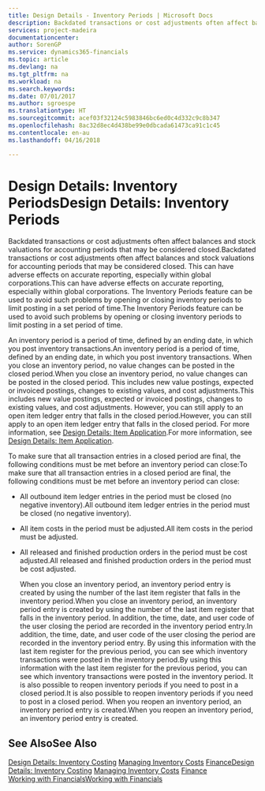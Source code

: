 ```yaml
---
title: Design Details - Inventory Periods | Microsoft Docs
description: Backdated transactions or cost adjustments often affect balances and stock valuations for accounting periods that may be considered closed. This can have adverse effects on accurate reporting, especially within global corporations. The Inventory Periods feature can be used to avoid such problems by opening or closing inventory periods to limit posting in a set period of time.
services: project-madeira
documentationcenter: 
author: SorenGP
ms.service: dynamics365-financials
ms.topic: article
ms.devlang: na
ms.tgt_pltfrm: na
ms.workload: na
ms.search.keywords: 
ms.date: 07/01/2017
ms.author: sgroespe
ms.translationtype: HT
ms.sourcegitcommit: acef03f32124c5983846bc6ed0c4d332c9c8b347
ms.openlocfilehash: 8ac32d8ec4d438be99e0dbcada61473ca91c1c45
ms.contentlocale: en-au
ms.lasthandoff: 04/16/2018

---
```

# <a name="design-details-inventory-periods"></a><span data-ttu-id="5e4ad-105">Design Details: Inventory Periods</span><span class="sxs-lookup"><span data-stu-id="5e4ad-105">Design Details: Inventory Periods</span></span>
<span data-ttu-id="5e4ad-106">Backdated transactions or cost adjustments often affect balances and stock valuations for accounting periods that may be considered closed.</span><span class="sxs-lookup"><span data-stu-id="5e4ad-106">Backdated transactions or cost adjustments often affect balances and stock valuations for accounting periods that may be considered closed.</span></span> <span data-ttu-id="5e4ad-107">This can have adverse effects on accurate reporting, especially within global corporations.</span><span class="sxs-lookup"><span data-stu-id="5e4ad-107">This can have adverse effects on accurate reporting, especially within global corporations.</span></span> <span data-ttu-id="5e4ad-108">The Inventory Periods feature can be used to avoid such problems by opening or closing inventory periods to limit posting in a set period of time.</span><span class="sxs-lookup"><span data-stu-id="5e4ad-108">The Inventory Periods feature can be used to avoid such problems by opening or closing inventory periods to limit posting in a set period of time.</span></span>  

 <span data-ttu-id="5e4ad-109">An inventory period is a period of time, defined by an ending date, in which you post inventory transactions.</span><span class="sxs-lookup"><span data-stu-id="5e4ad-109">An inventory period is a period of time, defined by an ending date, in which you post inventory transactions.</span></span> <span data-ttu-id="5e4ad-110">When you close an inventory period, no value changes can be posted in the closed period.</span><span class="sxs-lookup"><span data-stu-id="5e4ad-110">When you close an inventory period, no value changes can be posted in the closed period.</span></span> <span data-ttu-id="5e4ad-111">This includes new value postings, expected or invoiced postings, changes to existing values, and cost adjustments.</span><span class="sxs-lookup"><span data-stu-id="5e4ad-111">This includes new value postings, expected or invoiced postings, changes to existing values, and cost adjustments.</span></span> <span data-ttu-id="5e4ad-112">However, you can still apply to an open item ledger entry that falls in the closed period.</span><span class="sxs-lookup"><span data-stu-id="5e4ad-112">However, you can still apply to an open item ledger entry that falls in the closed period.</span></span> <span data-ttu-id="5e4ad-113">For more information, see [Design Details: Item Application](design-details-item-application.md).</span><span class="sxs-lookup"><span data-stu-id="5e4ad-113">For more information, see [Design Details: Item Application](design-details-item-application.md).</span></span>  

 <span data-ttu-id="5e4ad-114">To make sure that all transaction entries in a closed period are final, the following conditions must be met before an inventory period can close:</span><span class="sxs-lookup"><span data-stu-id="5e4ad-114">To make sure that all transaction entries in a closed period are final, the following conditions must be met before an inventory period can close:</span></span>  

- <span data-ttu-id="5e4ad-115">All outbound item ledger entries in the period must be closed (no negative inventory).</span><span class="sxs-lookup"><span data-stu-id="5e4ad-115">All outbound item ledger entries in the period must be closed (no negative inventory).</span></span>  
- <span data-ttu-id="5e4ad-116">All item costs in the period must be adjusted.</span><span class="sxs-lookup"><span data-stu-id="5e4ad-116">All item costs in the period must be adjusted.</span></span>  
- <span data-ttu-id="5e4ad-117">All released and finished production orders in the period must be cost adjusted.</span><span class="sxs-lookup"><span data-stu-id="5e4ad-117">All released and finished production orders in the period must be cost adjusted.</span></span>  

  <span data-ttu-id="5e4ad-118">When you close an inventory period, an inventory period entry is created by using the number of the last item register that falls in the inventory period.</span><span class="sxs-lookup"><span data-stu-id="5e4ad-118">When you close an inventory period, an inventory period entry is created by using the number of the last item register that falls in the inventory period.</span></span> <span data-ttu-id="5e4ad-119">In addition, the time, date, and user code of the user closing the period are recorded in the inventory period entry.</span><span class="sxs-lookup"><span data-stu-id="5e4ad-119">In addition, the time, date, and user code of the user closing the period are recorded in the inventory period entry.</span></span> <span data-ttu-id="5e4ad-120">By using this information with the last item register for the previous period, you can see which inventory transactions were posted in the inventory period.</span><span class="sxs-lookup"><span data-stu-id="5e4ad-120">By using this information with the last item register for the previous period, you can see which inventory transactions were posted in the inventory period.</span></span> <span data-ttu-id="5e4ad-121">It is also possible to reopen inventory periods if you need to post in a closed period.</span><span class="sxs-lookup"><span data-stu-id="5e4ad-121">It is also possible to reopen inventory periods if you need to post in a closed period.</span></span> <span data-ttu-id="5e4ad-122">When you reopen an inventory period, an inventory period entry is created.</span><span class="sxs-lookup"><span data-stu-id="5e4ad-122">When you reopen an inventory period, an inventory period entry is created.</span></span>  

## <a name="see-also"></a><span data-ttu-id="5e4ad-123">See Also</span><span class="sxs-lookup"><span data-stu-id="5e4ad-123">See Also</span></span>  
 <span data-ttu-id="5e4ad-124">[Design Details: Inventory Costing](design-details-inventory-costing.md) [Managing Inventory Costs](finance-manage-inventory-costs.md) [Finance](finance.md)</span><span class="sxs-lookup"><span data-stu-id="5e4ad-124">[Design Details: Inventory Costing](design-details-inventory-costing.md) [Managing Inventory Costs](finance-manage-inventory-costs.md) [Finance](finance.md)</span></span>  
 [<span data-ttu-id="5e4ad-125">Working with Financials</span><span class="sxs-lookup"><span data-stu-id="5e4ad-125">Working with Financials</span></span>](ui-work-product.md)

